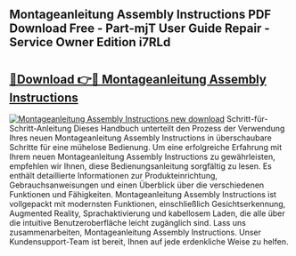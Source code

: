 ## Montageanleitung Assembly Instructions PDF Download Free - Part-mjT User Guide Repair - Service Owner Edition i7RLd

# <h2><a href="http://df8i6p.blite.top/?on=Montageanleitung+Assembly+Instructions">🔗Download 👉🔴 Montageanleitung Assembly Instructions</a></h2>

[![Montageanleitung Assembly Instructions new download](https://i.imgur.com/lujVjoI.png)](http://df8i6p.blite.top/?on=Montageanleitung+Assembly+Instructions)
Schritt-für-Schritt-Anleitung Dieses Handbuch unterteilt den Prozess der Verwendung Ihres neuen Montageanleitung Assembly Instructions in überschaubare Schritte für eine mühelose Bedienung. Um eine erfolgreiche Erfahrung mit Ihrem neuen Montageanleitung Assembly Instructions zu gewährleisten, empfehlen wir Ihnen, diese Bedienungsanleitung sorgfältig zu lesen. Es enthält detaillierte Informationen zur Produkteinrichtung, Gebrauchsanweisungen und einen Überblick über die verschiedenen Funktionen und Fähigkeiten. Montageanleitung Assembly Instructions ist vollgepackt mit modernsten Funktionen, einschließlich Gesichtserkennung, Augmented Reality, Sprachaktivierung und kabellosem Laden, die alle über die intuitive Benutzeroberfläche leicht zugänglich sind. Lass uns zusammenarbeiten, Montageanleitung Assembly Instructions. Unser Kundensupport-Team ist bereit, Ihnen auf jede erdenkliche Weise zu helfen.
